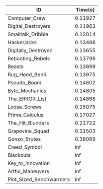|ID|Time(s)|
|-|-|
|Computer_Crew|0.11927|
|Digital_Destroyers|0.11963|
|Smalltalk_Dribble|0.12014|
|Hackerjacks|0.13488|
|Digitally_Destroyed|0.13655|
|Rebooting_Rebels|0.13799|
|Beasts|0.13889|
|Rug_Heed_Bend|0.13975|
|Pseudo_Boom|0.14802|
|Byte_Mechanics|0.14805|
|The_ERROR_List|0.14868|
|Loose_Screws|0.15075|
|Prime_Calculus|0.17027|
|The_Hit_Blunders|0.21722|
|Grapevine_Squad|0.31503|
|Gonzo_Brutes|0.38069|
|Creed_Symbol|inf|
|Blackouts|inf|
|Key_to_Innovation|inf|
|Artful_Maneuvers|inf|
|Pint_Sized_Benchwarmers|inf|
